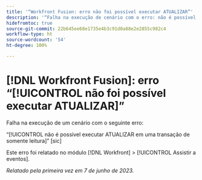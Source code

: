 ```yaml
---
title: '“Workfront Fusion: erro não foi possível executar ATUALIZAR”'
description: '“Falha na execução de cenário com o erro: não é possível executar ATUALIZAR em uma transação de somente leitura.”'
hidefromtoc: true
source-git-commit: 22b645ee68e1735e4b3c91d0a88e2e2855c982c4
workflow-type: ht
source-wordcount: '54'
ht-degree: 100%

---
```



# [!DNL Workfront Fusion]: erro “[!UICONTROL não foi possível executar ATUALIZAR]”

Falha na execução de um cenário com o seguinte erro:

“[!UICONTROL não é possível executar ATUALIZAR em uma transação de somente leitura]” [sic]

Este erro foi relatado no módulo [!DNL Workfront] > [!UICONTROL Assistir a eventos].

_Relatado pela primeira vez em 7 de junho de 2023._


